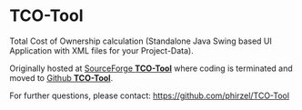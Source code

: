 # TCO-Tool
Total Cost of Ownership calculation (Standalone Java Swing based UI Application with XML files for your Project-Data).

Originally hosted at [SourceForge **TCO-Tool**](https://sourceforge.net/projects/tcotool/) where coding is terminated and moved to [Github **TCO-Tool**](https://github.com/phirzel/TCO-Tool).

For further questions, please contact: <https://github.com/phirzel/TCO-Tool>
